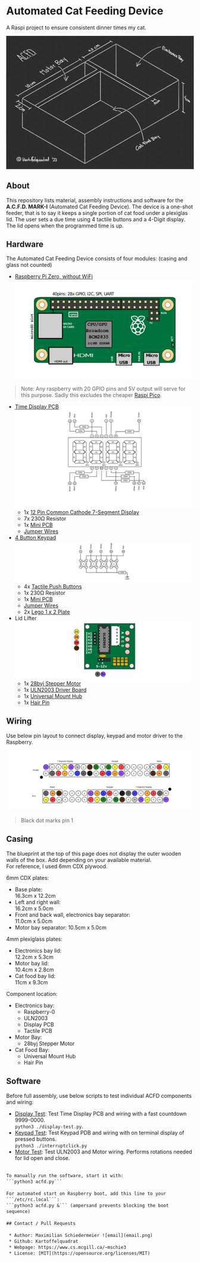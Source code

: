 # Automated Cat Feeding Device

A Raspi project to ensure consistent dinner times my cat.

![casing](figures/acfd-casing.jpg)

## About

This repository lists material, assembly instructions and software for the **A.C.F.D. MARK-I** (Automated Cat Feeding Device). The device is a one-shot feeder, that is to say it keeps a single portion of cat food under a plexiglas lid. The user sets a due time using 4 tactile buttons and a 4-Digit display. The lid opens when the programmed time is up.

## Hardware

The Automated Cat Feeding Device consists of four modules: (casing and glass not counted)

 * [Raspberry Pi Zero, without WiFi](https://www.buyapi.ca/product/raspberry-pi-zero-w/)  
![zero](figures/pizero.svg)
 > Note: Any raspberry with 20 GPIO pins and 5V output will serve for this purpose. Sadly this excludes the cheaper [Raspi Pico](https://www.pishop.ca/product/raspberry-pi-pico/).
 * [Time Display PCB](timer)  
![timepcb](figures/7seg.svg)
   * 1x [12 Pin Common Cathode 7-Segment Display](https://www.amazon.ca/DOLITY-Segement-Displays-Common-Cathode/dp/B07GVKQWDX)
   * 7x 230Ω Resistor
   * 1x [Mini PCB](https://www.amazon.ca/Gikfun-Solder-able-Breadboard-Arduino-Electronic/dp/B077938SQF)
   * [Jumper Wires](https://www.amazon.ca/Elegoo-120pcs-Multicolored-Breadboard-arduino/dp/B01EV70C78)
 * [4 Button Keypad](keypad)  
![keypcb](figures/keypad.svg)
   * 4x [Tactile Push Buttons](https://www.amazon.ca/Ocr-10Value-Tactile-Momentary-Assortment/dp/B01NAJEVE3)
   * 1x 230Ω Resistor
   * 1x [Mini PCB](https://www.amazon.ca/Gikfun-Solder-able-Breadboard-Arduino-Electronic/dp/B077938SQF)
   * [Jumper Wires](https://www.amazon.ca/Elegoo-120pcs-Multicolored-Breadboard-arduino/dp/B01EV70C78)
   * 2x [Lego 1 x 2 Plate](https://www.bricklink.com/v2/catalog/catalogitem.page?P=3023&name=Plate%201%20x%202)
 * Lid Lifter  
![uln](figures/ULN2003.svg)
   * 1x [28byj Stepper Motor](https://www.amazon.ca/Titri-28BYJ-48-Stepper-Motor-5V/dp/B07PS2MJCX)
   * 1x [ULN2003 Driver Board](https://www.amazon.ca/ULN2003-Controller-Stepping-Electric-Control/dp/B07P5C2KWX)
   * 1x [Universal Mount Hub](https://www.amazon.ca/Coupling-Connector-Coupler-Accessory-Fittings/dp/B08334MFVT)
   * 1x [Hair Pin](https://www.amazon.ca/Goody-Ouchless-Bobby-Black-48/dp/B000NHKVNQ)

## Wiring

Use below pin layout to connect display, keypad and motor driver to the Raspberry.

![pins](figures/pins.svg)

 > Black dot marks pin 1

## Casing

The blueprint at the top of this page does not display the outer wooden walls of the box. Add depending on your available material.  
For reference, I used 6mm CDX plywood.

6mm CDX plates:
 * Base plate:  
16.3cm x 12.2cm
 * Left and right wall:  
16.2cm x 5.0cm
 * Front and back wall, electronics bay separator:  
11.0cm x 5.0cm
 * Motor bay separator:
10.5cm x 5.0cm

4mm plexiglass plates:
 * Electronics bay lid:  
12.2cm x 5.3cm
 * Motor bay lid:  
10.4cm x 2.8cm
 * Cat food bay lid:  
11cm x 9.3cm

Component location:
 * Electronics bay:
    * Raspberry-0
    * ULN2003
    * Display PCB
    * Tactile PCB
 * Motor Bay:
    * 28byj Stepper Motor
 * Cat Food Bay:
    * Universal Mount Hub
    * Hair Pin

## Software 

Before full assembly, use below scripts to test individual ACFD components and wiring:

 * [Display Test](modtest/display-test.py): Test Time Display PCB and wiring with a fast countdown 9999-0000.  
```python3 ./display-test.py```.
 * [Keypad Test](modtest/interruptclick.py): Test Keypad PDB and wiring with on terminal display of pressed buttons.  
```python3 ./interruptclick.py```
 * [Motor Test](modetest/motor-test.py): Test ULN2003 and Motor wiring. Performs rotations needed for lid open and close.  
```python3 ./motor-test.py

To manually run the software, start it with:  
```python3 acfd.py```

For automated start on Raspberry boot, add this line to your ```/etc/rc.local```:  
```python3 acfd.py &``` (ampersand prevents blocking the boot sequence)

## Contact / Pull Requests

 * Author: Maximilian Schiedermeier ![email](email.png)
 * Github: Kartoffelquadrat
 * Webpage: https://www.cs.mcgill.ca/~mschie3
 * License: [MIT](https://opensource.org/licenses/MIT)

